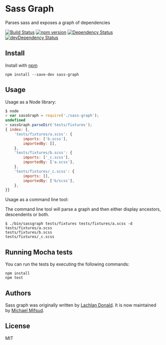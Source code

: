 # Sass Graph

Parses sass and exposes a graph of dependencies

[![Build Status](https://travis-ci.org/xzyfer/sass-graph.svg?branch=master)](https://travis-ci.org/xzyfer/sass-graph)
[![npm version](https://badge.fury.io/js/sass-graph.svg)](http://badge.fury.io/js/sass-graph)
[![Dependency Status](https://david-dm.org/xzyfer/sass-graph.svg?theme=shields.io)](https://david-dm.org/xzyfer/sass-graph)
[![devDependency Status](https://david-dm.org/xzyfer/sass-graph/dev-status.svg?theme=shields.io)](https://david-dm.org/xzyfer/sass-graph#info=devDependencies)

## Install

Install with [npm](https://npmjs.org/package/sass-graph)

```
npm install --save-dev sass-graph
```

## Usage

Usage as a Node library:

```js
$ node
> var sassGraph = require('./sass-graph');
undefined
> sassGraph.parseDir('tests/fixtures');
{ index: {,
    'tests/fixtures/a.scss': {
        imports: ['b.scss'],
        importedBy: [],
    },
    'tests/fixtures/b.scss': {
        imports: ['_c.scss'],
        importedBy: ['a.scss'],
    },
    'tests/fixtures/_c.scss': {
        imports: [],
        importedBy: ['b/scss'],
    },
}}
```

Usage as a command line tool:

The command line tool will parse a graph and then either display ancestors, descendents or both.

```
$ ./bin/sassgraph tests/fixtures tests/fixtures/a.scss -d
tests/fixtures/a.scss
tests/fixtures/b.scss
tests/fixtures/_c.scss
```

## Running Mocha tests

You can run the tests by executing the following commands:

```
npm install
npm test
```

## Authors

Sass graph was originally written by [Lachlan Donald](http://lachlan.me).
It is now maintained by [Michael Mifsud](http://twitter.com/xzyfer).

## License

MIT
